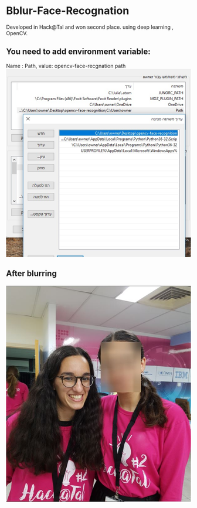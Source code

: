 # Bblur-Face-Recognation
Developed in Hack@Tal and won second place. using deep learning , OpenCV.  

## You need to add environment variable:
Name : Path, value: opencv-face-recgnation path
![Image of Yaktocat](https://github.com/oshrit2019/Bblur-Face-Recognation/blob/master/%D7%9E%D7%A9%D7%AA%D7%A0%D7%99%20%D7%A1%D7%91%D7%99%D7%91%D7%94%20(2).jpeg)


## After blurring

![Image of Yaktocat](https://github.com/oshrit2019/Bblur-Face-Recognation/blob/master/Image1.JPG)

